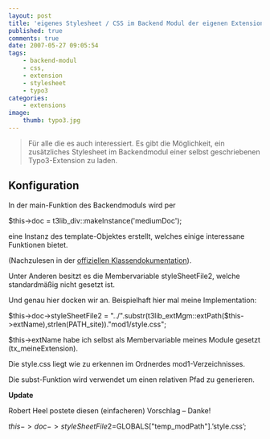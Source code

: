 ```yaml
---
layout: post
title: 'eigenes Stylesheet / CSS im Backend Modul der eigenen Extension in Typo3'
published: true
comments: true
date: 2007-05-27 09:05:54
tags:
    - backend-modul
    - css,
    - extension
    - stylesheet
    - typo3
categories:
    - extensions
image:
    thumb: typo3.jpg
---
```

> Für alle die es auch interessiert. Es gibt die Möglichkeit, ein zusätzliches Stylesheet im Backendmodul einer selbst geschriebenen Typo3-Extension zu laden.



## Konfiguration

In der main-Funktion des Backendmoduls wird per

$this->doc = t3lib_div::makeInstance('mediumDoc');

eine Instanz des template-Objektes erstellt, welches einige interessane Funktionen bietet.
  
(Nachzulesen in der [offiziellen Klassendokumentation][1]).

Unter Anderen besitzt es die Membervariable styleSheetFile2, welche standardmäßig nicht gesetzt ist.
  
Und genau hier docken wir an. Beispielhaft hier mal meine Implementation:

$this->doc->styleSheetFile2 = "../".substr(t3lib_extMgm::extPath($this->extName),strlen(PATH_site))."mod1/style.css";

$this->extName habe ich selbst als Membervariable meines Module gesetzt (tx_meineExtension).
  
Die style.css liegt wie zu erkennen im Ordnerdes mod1-Verzeichnisses.
  
Die subst-Funktion wird verwendet um einen relativen Pfad zu generieren.

**Update**
  
Robert Heel postete diesen (einfacheren) Vorschlag &#8211; Danke!

$this->doc->styleSheetFile2=$GLOBALS["temp_modPath"].’style.css’;

 [1]: http://typo3.org/fileadmin/typo3api-3.8.0/d4/d79/classtemplate.html "Klassendokumentation ansehen"